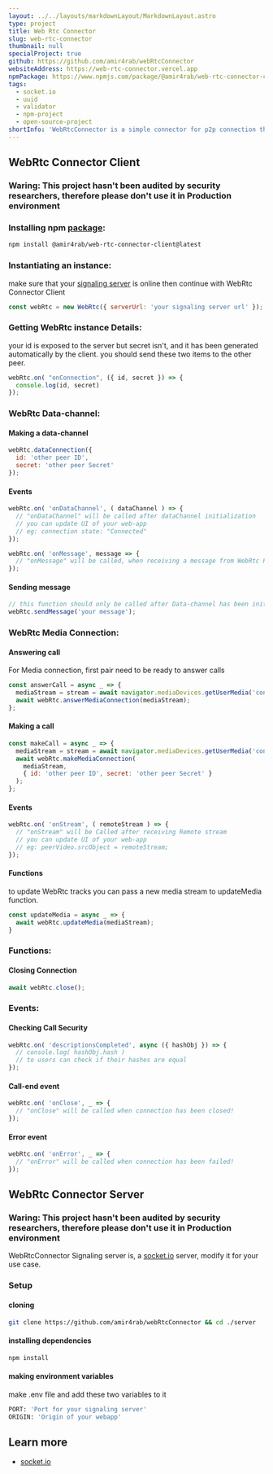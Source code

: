 ```yaml
---
layout: ../../layouts/markdownLayout/MarkdownLayout.astro
type: project
title: Web Rtc Connector
slug: web-rtc-connector
thumbnail: null
specialProject: true
github: https://github.com/amir4rab/webRtcConnector
websiteAddress: https://web-rtc-connector.vercel.app
npmPackage: https://www.npmjs.com/package/@amir4rab/web-rtc-connector-client
tags:
  - socket.io
  - uuid
  - validator
  - npm-project
  - open-source-project
shortInfo: 'WebRtcConnector is a simple connector for p2p connection throw WebRtc Standard. socket.io has been used in booth server and client of this project.'
---
```


## WebRtc Connector Client

### <p class="warning">Waring: This project hasn't been audited by security researchers, therefore please don't use it in Production environment<p>

### Installing npm [package](https://www.npmjs.com/package/@amir4rab/web-rtc-connector-client):
```bash
npm install @amir4rab/web-rtc-connector-client@latest
```

### Instantiating an instance:
make sure that your [signaling server](https://github.com/amir4rab/webRtcConnector/tree/main/server) is online then continue with WebRtc Connector Client
```javascript
const webRtc = new WebRtc({ serverUrl: 'your signaling server url' });
```

### Getting WebRtc instance Details:
your id is exposed to the server but secret isn't, and it has been generated automatically by the client. you should send these two items to the other peer.
```javascript
webRtc.on( "onConnection", ({ id, secret }) => {
  console.log(id, secret)
});
``` 

### WebRtc Data-channel: 
#### Making a data-channel
```javascript
webRtc.dataConnection({ 
  id: 'other peer ID',
  secret: 'other peer Secret'
});
```
#### Events
```javascript
webRtc.on( 'onDataChannel', ( dataChannel ) => {
  // "onDataChannel" will be called after dataChannel initialization
  // you can update UI of your web-app 
  // eg: connection state: "Connected"
});

webRtc.on( 'onMessage', message => {
  // "onMessage" will be called, when receiving a message from WebRtc Peer
});
```
#### Sending message
```javascript
// this function should only be called after Data-channel has been initialization
webRtc.sendMessage('your message');
```

### WebRtc Media Connection:
#### Answering call
For Media connection, first pair need to be ready to answer calls
```javascript
const answerCall = async _ => {
  mediaStream = stream = await navigator.mediaDevices.getUserMedia('constraints');
  await webRtc.answerMediaConnection(mediaStream);
};
```
#### Making a call
```javascript
const makeCall = async _ => {
  mediaStream = stream = await navigator.mediaDevices.getUserMedia('constraints');
  await webRtc.makeMediaConnection( 
    mediaStream, 
    { id: 'other peer ID', secret: 'other peer Secret' }
  );
};
```
#### Events
```javascript
webRtc.on( 'onStream', ( remoteStream ) => {
  // "onStream" will be Called after receiving Remote stream
  // you can update UI of your web-app 
  // eg: peerVideo.srcObject = remoteStream;
});
```
#### Functions
to update WebRtc tracks you can pass a new media stream to updateMedia function.
```javascript
const updateMedia = async _ => {
  await webRtc.updateMedia(mediaStream);
}
```

### Functions:

#### Closing Connection
```javascript
await webRtc.close();
```

### Events:
#### Checking Call Security
```javascript
webRtc.on( 'descriptionsCompleted', async ({ hashObj }) => {
  // console.log( hashObj.hash )
  // to users can check if their hashes are equal
});
```
#### Call-end event
```javascript
webRtc.on( 'onClose', _ => {
  // "onClose" will be called when connection has been closed!
});
```
#### Error event
```javascript
webRtc.on( 'onError', _ => {
  // "onError" will be called when connection has been failed!
});
```

## WebRtc Connector Server

### <p class="warning">Waring: This project hasn't been audited by security researchers, therefore please don't use it in Production environment<p>


WebRtcConnector Signaling server is, a [socket.io](https://socket.io) server, modify it for your use case.

### Setup
#### cloning
```bash
git clone https://github.com/amir4rab/webRtcConnector && cd ./server
```
#### installing dependencies
```bash
npm install
```
#### making environment variables
make .env file and add these two variables to it
```bash
PORT: 'Port for your signaling server'
ORIGIN: 'Origin of your webapp'
```



## Learn more

- [socket.io](https://socket.io) 